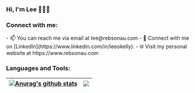 ### Hi, I'm Lee 👋🧑‍💻


<h3 align="left">Connect with me:</h3>
- 📫 You can reach me via email at lee@rebsonau.com
- 💼 Connect with me on [LinkedIn](https://www.linkedin.com/in/leeokelly).
- 🌐 Visit my personal website at https://www.rebsonau.com

<h3 align="left">Languages and Tools:</h3>


| <a href="https://github.com/rebsonau/github-readme-stats"><img align="center" src="https://github-readme-stats.vercel.app/api?username=rebsonau&show_icons=true&include_all_commits=true&theme=buefy&hide_border=true" alt="Anurag's github stats" /></a> | <a href="https://github.com/rebsonau/github-readme-stats"><img align="center" src="https://github-readme-stats.vercel.app/api/top-langs/?username=rebsonau&layout=compact&theme=buefy&hide_border=true" /></a> |
| ------------- | ------------- |
